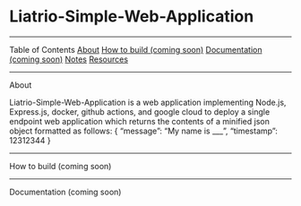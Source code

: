 # Liatrio-Simple-Web-Application
_____________________________________________________________________________________________________________________________________________
Table of Contents
[About]()
[How to build (coming soon)]()
[Documentation (coming soon)]()
[Notes]()
[Resources]()
_____________________________________________________________________________________________________________________________________________
About

Liatrio-Simple-Web-Application is a web application implementing Node.js, Express.js, docker, github actions, and google cloud to deploy
a single endpoint web application which returns the contents of a minified json object formatted as follows:
{
  “message”: “My name is ___”,
  “timestamp”: 12312344
}

_____________________________________________________________________________________________________________________________________________
How to build
(coming soon)

_____________________________________________________________________________________________________________________________________________
Documentation
(coming soon)
